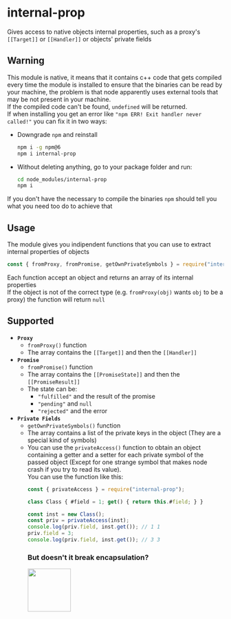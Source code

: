 
# internal-prop
Gives access to native objects internal properties, such as a proxy's `[[Target]]` or `[[Handler]]` or objects' private fields

## Warning
This module is native, it means that it contains c++ code that gets compiled every time the module is installed to ensure that the binaries can be read by your machine, the problem is that node apparently uses external tools that may be not present in your machine. <br>
If the compiled code can't be found, `undefined` will be returned. <br>
If when installing you get an error like `"npm ERR! Exit handler never called!"` you can fix it in two ways:
- Downgrade `npm` and reinstall
    ```bash
    npm i -g npm@6
    npm i internal-prop
    ```
- Without deleting anything, go to your package folder and run:
    ```bash
    cd node_modules/internal-prop
    npm i
    ```
If you don't have the necessary to compile the binaries `npm` should tell you what you need too do to achieve that

## Usage
The module gives you indipendent functions that you can use to extract internal properties of objects
```js
const { fromProxy, fromPromise, getOwnPrivateSymbols } = require("internal-prop");
```
Each function accept an object and returns an array of its internal properties <br>
If the object is not of the correct type (e.g. `fromProxy(obj)` wants `obj` to be a proxy) the function will return `null`

## Supported
- **`Proxy`** 
    - `fromProxy()` function
    - The array contains the `[[Target]]` and then the `[[Handler]]`
- **`Promise`** 
    - `fromPromise()` function
    - The array contains the `[[PromiseState]]` and then the `[[PromiseResult]]`
    - The state can be:
        - `"fulfilled"` and the result of the promise
        - `"pending"` and `null`
        - `"rejected"` and the error
- **`Private Fields`** 
    - `getOwnPrivateSymbols()` function
    - The array contains a list of the private keys in the object (They are a special kind of symbols)
    - You can use the `privateAccess()` function to obtain an object containing a getter and a setter for each private symbol of the passed object (Except for one strange symbol that makes node crash if you try to read its value). <br> You can use the function like this:
        ```js
        const { privateAccess } = require("internal-prop");
        
        class Class { #field = 1; get() { return this.#field; } }

        const inst = new Class();
        const priv = privateAccess(inst);
        console.log(priv.field, inst.get()); // 1 1
        priv.field = 3;
        console.log(priv.field, inst.get()); // 3 3
        ```
        ### But doesn't it break encapsulation?
        <img src="https://i.imgur.com/7LrSrmZ.jpg" width=100 />